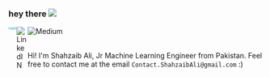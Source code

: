 ### hey there <img src="https://media.giphy.com/media/hvRJCLFzcasrR4ia7z/giphy.gif" width="50px">

<div class="icons">
  <a href="https://kaggle.com/iamshahzaibali">
    <img align="left" alt="Kaggle" width="16px" src="https://raw.githubusercontent.com/realShahzaib/realshahzaib/main/Kaggle_logo.png" />
  </a>
  <a href="https://www.linkedin.com/in/realshahzaibali/">
    <img align="left" alt="LinkedIN" width="22px" src="https://raw.githubusercontent.com/peterthehan/peterthehan/master/assets/linkedin.svg" />
  </a>
  <a href="https://medium.com/@shahzaibalidev">
    <img align="left" alt="Medium" width="80" src="https://github.com/melanieshi0120/melanieshi0120/blob/master/medium.ico" />
  </a>
  <br />
</div>

<br />

Hi! I'm Shahzaib Ali, Jr Machine Learning Engineer from Pakistan. 
Feel free to contact me at the email `Contact.ShahzaibAli@gmail.com` :)


